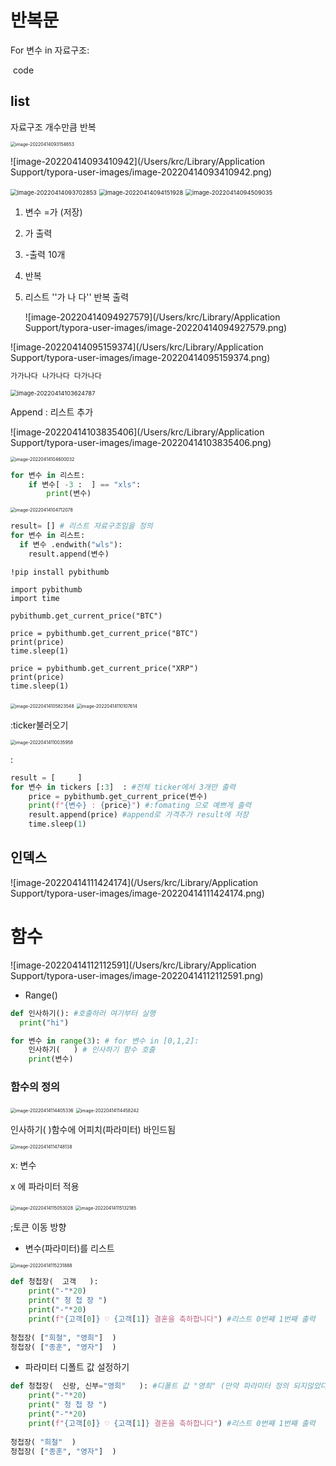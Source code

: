 # 반복문

For 변수 in 자료구조:

​	code

## list

자료구조 개수만큼 반복



<img src="/Users/krc/Library/Application Support/typora-user-images/image-20220414093154653.png" alt="image-20220414093154653" style="zoom: 50%;" />

![image-20220414093410942](/Users/krc/Library/Application Support/typora-user-images/image-20220414093410942.png)

<img src="/Users/krc/Library/Application Support/typora-user-images/image-20220414093702853.png" alt="image-20220414093702853" style="zoom: 67%;" />



<img src="/Users/krc/Library/Application Support/typora-user-images/image-20220414094151928.png" alt="image-20220414094151928" style="zoom: 67%;" />

<img src="/Users/krc/Library/Application Support/typora-user-images/image-20220414094509035.png" alt="image-20220414094509035" style="zoom: 67%;" />

1. 변수 =가 (저장)

2. 가 출력

3. -출력 10개

4. 반복

5. 리스트 ''가 나 다'' 반복 출력

   ![image-20220414094927579](/Users/krc/Library/Application Support/typora-user-images/image-20220414094927579.png)

![image-20220414095159374](/Users/krc/Library/Application Support/typora-user-images/image-20220414095159374.png)

~~~python
가가나다 나가나다 다가나다
~~~



<img src="/Users/krc/Library/Application Support/typora-user-images/image-20220414103701414.png" alt="image-20220414103624787" style="zoom: 67%;" />

Append : 리스트 추가

![image-20220414103835406](/Users/krc/Library/Application Support/typora-user-images/image-20220414103835406.png)



<img src="/Users/krc/Library/Application Support/typora-user-images/image-20220414104600032.png" alt="image-20220414104600032" style="zoom:50%;" />

~~~python
for 변수 in 리스트:
    if 변수[ -3 :  ] == "xls":
        print(변수)
~~~



<img src="/Users/krc/Library/Application Support/typora-user-images/image-20220414104712078.png" alt="image-20220414104712078" style="zoom:50%;" />

~~~python
result= [] # 리스트 자료구조임을 정의
for 변수 in 리스트:
  if 변수 .endwith("wls"):
    result.append(변수)
~~~



~~~
!pip install pybithumb
~~~

~~~
import pybithumb
import time

pybithumb.get_current_price("BTC")
~~~

~~~
price = pybithumb.get_current_price("BTC")
print(price)
time.sleep(1)

price = pybithumb.get_current_price("XRP")
print(price)
time.sleep(1)
~~~

<img src="/Users/krc/Library/Application Support/typora-user-images/image-20220414105823548.png" alt="image-20220414105823548" style="zoom:50%;" />

<img src="/Users/krc/Library/Application Support/typora-user-images/image-20220414110107614.png" alt="image-20220414110107614" style="zoom:50%;" />

:ticker불러오기

<img src="/Users/krc/Library/Application Support/typora-user-images/image-20220414110035958.png" alt="image-20220414110035958" style="zoom:50%;" />



:





~~~python
result = [     ]
for 변수 in tickers [:3]  : #전체 ticker에서 3개만 출력
    price = pybithumb.get_current_price(변수)
    print(f"{변수} : {price}") #:fomating 으로 예쁘게 출력
    result.append(price) #append로 가격추가 result에 저장
    time.sleep(1)
~~~



## 인덱스

![image-20220414111424174](/Users/krc/Library/Application Support/typora-user-images/image-20220414111424174.png)

# 함수



![image-20220414112112591](/Users/krc/Library/Application Support/typora-user-images/image-20220414112112591.png)

* Range()

~~~python
def 인사하기(): #호출하러 여기부터 실행
  print("hi")

~~~



~~~python
for 변수 in range(3): # for 변수 in [0,1,2]: 
    인사하기(   ) # 인사하기 함수 호출
    print(변수)
~~~



### 함수의 정의

<img src="/Users/krc/Library/Application Support/typora-user-images/image-20220414114405336.png" alt="image-20220414114405336" style="zoom:50%;" />

<img src="/Users/krc/Library/Application Support/typora-user-images/image-20220414114458242.png" alt="image-20220414114458242" style="zoom:50%;" />

인사하기( )함수에 어피치(파라미터) 바인드됨



 <img src="/Users/krc/Library/Application Support/typora-user-images/image-20220414114748138.png" alt="image-20220414114748138" style="zoom:50%;" />

x: 변수

x 에 파라미터 적용

<img src="/Users/krc/Library/Application Support/typora-user-images/image-20220414115053028.png" alt="image-20220414115053028" style="zoom:50%;" />



<img src="/Users/krc/Library/Application Support/typora-user-images/image-20220414115132185.png" alt="image-20220414115132185" style="zoom:50%;" />

;토큰 이동 방향



* 변수(파라미터)를 리스트

<img src="/Users/krc/Library/Application Support/typora-user-images/image-20220414115231888.png" alt="image-20220414115231888" style="zoom:50%;" />



~~~python
def 청첩장(  고객   ):
    print("-"*20)
    print(" 청 첩 장 ")
    print("-"*20)
    print(f"{고객[0]} ♡ {고객[1]} 결혼을 축하합니다") #리스트 0번째 1번째 출력
    
청첩장( ["희철", "영희"]  )
청첩장( ["종훈", "영자"]  )
~~~

* 파라미터 디폴트 값 설정하기

~~~python
def 청첩장(  신랑, 신부="영희"   ): #디폴트 값 "영희" (만약 파라미터 정의 되지않았다면 디폴트값)
    print("-"*20)
    print(" 청 첩 장 ")
    print("-"*20)
    print(f"{고객[0]} ♡ {고객[1]} 결혼을 축하합니다") #리스트 0번째 1번째 출력
    
청첩장( "희철"  )
청첩장( ["종훈", "영자"]  )
~~~

